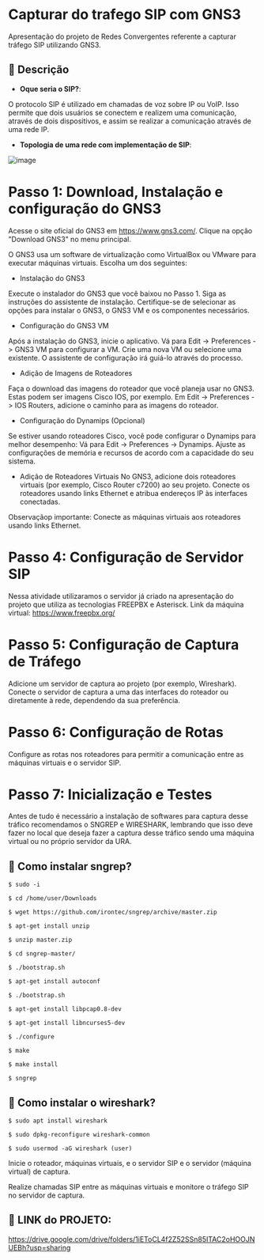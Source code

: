 # Capturar do trafego SIP com GNS3
Apresentação do projeto de Redes Convergentes referente a capturar tráfego SIP utilizando GNS3.

## :memo: Descrição
* <b>Oque seria o SIP?</b>:

O protocolo SIP é utilizado em chamadas de voz sobre IP ou VoIP. Isso permite que dois usuários se conectem e realizem uma comunicação, através de dois dispositivos, e assim se realizar a comunicação através de uma rede IP.

* <b>Topologia de uma rede com implementação de SIP</b>:

![image](https://github.com/larissalg9/Capturar-trafego-SIP-gns3-/assets/58262383/2f92713d-30c1-4e1d-a2e2-e4e30706d85e)

# Passo 1: Download, Instalação e configuração do GNS3
  
Acesse o site oficial do GNS3 em https://www.gns3.com/.
Clique na opção "Download GNS3" no menu principal.

O GNS3 usa um software de virtualização como VirtualBox ou VMware para executar máquinas virtuais. Escolha um dos seguintes:

* Instalação do GNS3

Execute o instalador do GNS3 que você baixou no Passo 1.
Siga as instruções do assistente de instalação. Certifique-se de selecionar as opções para instalar o GNS3, o GNS3 VM e os componentes necessários.

* Configuração do GNS3 VM

Após a instalação do GNS3, inicie o aplicativo.
Vá para Edit -> Preferences -> GNS3 VM para configurar a VM.
Crie uma nova VM ou selecione uma existente. O assistente de configuração irá guiá-lo através do processo.

* Adição de Imagens de Roteadores

Faça o download das imagens do roteador que você planeja usar no GNS3. Estas podem ser imagens Cisco IOS, por exemplo.
Em Edit -> Preferences -> IOS Routers, adicione o caminho para as imagens do roteador.

* Configuração do Dynamips (Opcional)

Se estiver usando roteadores Cisco, você pode configurar o Dynamips para melhor desempenho:
Vá para Edit -> Preferences -> Dynamips.
Ajuste as configurações de memória e recursos de acordo com a capacidade do seu sistema.

* Adição de Roteadores Virtuais
No GNS3, adicione dois roteadores virtuais (por exemplo, Cisco Router c7200) ao seu projeto.
Conecte os roteadores usando links Ethernet e atribua endereços IP às interfaces conectadas.

Observaçãop importante: Conecte as máquinas virtuais aos roteadores usando links Ethernet.

# Passo 4: Configuração de Servidor SIP
  
Nessa atividade utilizaramos o servidor já criado na apresentação do projeto que utiliza as tecnologias FREEPBX e Asterisck.
Link da máquina virtual: https://www.freepbx.org/

# Passo 5: Configuração de Captura de Tráfego
Adicione um servidor de captura ao projeto (por exemplo, Wireshark).
Conecte o servidor de captura a uma das interfaces do roteador ou diretamente à rede, dependendo da sua preferência.

# Passo 6: Configuração de Rotas
Configure as rotas nos roteadores para permitir a comunicação entre as máquinas virtuais e o servidor SIP.

# Passo 7: Inicialização e Testes

Antes de tudo é necessário a instalação de softwares para captura desse tráfico recomendamos o SNGREP e WIRESHARK, lembrando que isso deve fazer no local que deseja fazer a captura desse tráfico sendo uma máquina virtual ou no próprio servidor da URA.

## :rocket: Como instalar sngrep?

```
$ sudo -i

$ cd /home/user/Downloads

$ wget https://github.com/irontec/sngrep/archive/master.zip

$ apt-get install unzip

$ unzip master.zip

$ cd sngrep-master/

$ ./bootstrap.sh

$ apt-get install autoconf

$ ./bootstrap.sh

$ apt-get install libpcap0.8-dev

$ apt-get install libncurses5-dev

$ ./configure

$ make

$ make install

$ sngrep

```

## :rocket: Como instalar o wireshark? 

```
$ sudo apt install wireshark

$ sudo dpkg-reconfigure wireshark-common

$ sudo usermod -aG wireshark (user)
```

Inicie o roteador, máquinas virtuais, e o servidor SIP e o servidor (máquina virtual) de captura.

Realize chamadas SIP entre as máquinas virtuais e monitore o tráfego SIP no servidor de captura.

## :dart: LINK do PROJETO: 

https://drive.google.com/drive/folders/1iEToCL4f2Z52SSn85ITAC2oHOOJNUEBh?usp=sharing

